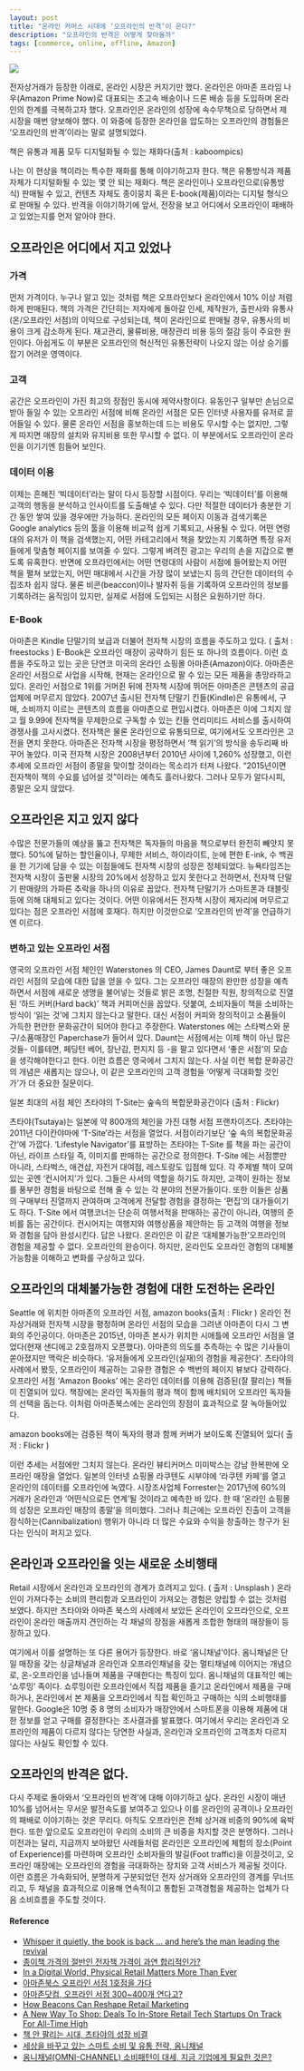 ```yaml
---
layout: post
title: "온라인 커머스 시대에 ‘오프라인의 반격’이 온다?"
description: "오프라인의 반격은 어떻게 찾아올까"
tags: [commerce, online, offline, Amazon]
---
```


![](https://cdn-images-1.medium.com/max/1600/1*9nQMJhHw6Bou99CFzXQH2A.png)


전자상거래가 등장한 이래로, 온라인 시장은 커지기만 했다. 온라인은 아마존 프라임 나우(Amazon Prime Now)로 대표되는 초고속 배송이나 드론 배송 등을 도입하며 온라인의 한계를 극복하고자 했다. 오프라인은 온라인의 성장에 속수무책으로 당하면서 제 시장을 매번 양보해야 했다. 이 와중에 등장한 온라인을 압도하는 오프라인의 경험들은 ‘오프라인의 반격’이라는 말로 설명되었다.

책은 유통과 제품 모두 디지털화될 수 있는 재화다(출처 : kaboompics)

나는 이 현상을 책이라는 특수한 재화를 통해 이야기하고자 한다. 책은 유통방식과 제품 자체가 디지털화될 수 있는 몇 안 되는 재화다. 책은 온라인이나 오프라인으로(유통방식) 판매될 수 있고, 컨텐츠 자체도 종이뭉치 혹은 E-book(제품)이라는 디지털 형식으로 판매될 수 있다. 반격을 이야기하기에 앞서, 전장을 보고 어디에서 오프라인이 패배하고 있었는지를 먼저 알아야 한다.
## 오프라인은 어디에서 지고 있었나
### 가격
먼저 가격이다. 누구나 알고 있는 것처럼 책은 오프라인보다 온라인에서 10% 이상 저렴하게 판매된다. 책의 가격은 간단히는 저자에게 돌아갈 인세, 제작원가, 출판사와 유통사(온/오프라인 서점)의 이익으로 구성되는데, 책이 온라인으로 판매될 경우, 유통사의 비용이 크게 감소하게 된다. 재고관리, 물류비용, 매장관리 비용 등의 절감 등이 주요한 원인이다. 아쉽게도 이 부분은 오프라인의 혁신적인 유통전략이 나오지 않는 이상 승기를 잡기 어려운 영역이다.

### 고객
공간은 오프라인이 가진 최고의 장점인 동시에 제약사항이다. 유동인구 일부만 손님으로 받아 들일 수 있는 오프라인 서점에 비해 온라인 서점은 모든 인터넷 사용자를 유저로 끌어들일 수 있다. 물론 온라인 서점을 홍보하는데 드는 비용도 무시할 수는 없지만, 그렇게 따지면 매장의 설치와 유지비용 또한 무시할 수 없다. 이 부분에서도 오프라인이 온라인을 이기기엔 힘들어 보인다.

### 데이터 이용
이제는 흔해진 ‘빅데이터’라는 말이 다시 등장할 시점이다. 우리는 ‘빅데이터’를 이용해 고객의 행동을 분석하고 인사이트를 도출해낼 수 있다. 다만 적절한 데이터가 충분한 기간 동안 쌓여 있을 경우에만 가능하다. 온라인의 모든 페이지 이동과 검색기록은 Google analytics 등의 툴을 이용해 비교적 쉽게 기록되고, 사용될 수 있다. 어떤 연령대의 유저가 이 책을 검색했는지, 어떤 카테고리에서 책을 찾았는지 기록하면 특정 유저들에게 맞춤형 페이지를 보여줄 수 있다. 그렇게 벼려진 광고는 우리의 손을 지갑으로 뻗도록 유혹한다. 반면에 오프라인에서는 어떤 연령대의 사람이 서점에 들어왔는지 어떤 책을 펼쳐 보았는지, 어떤 매대에서 시간을 가장 많이 보냈는지 등의 간단한 데이터의 수집조차 쉽지 않다. 물론 비콘(beaccon)이나 발자취 등을 기록하여 오프라인의 정보를 기록하려는 움직임이 있지만, 실제로 서점에 도입되는 시점은 요원하기만 하다.

### E-Book

아마존은 Kindle 단말기의 보급과 더불어 전자책 시장의 흐름을 주도하고 있다. ( 출처 : freestocks )
E-Book은 오프라인 매장이 공략하기 힘든 또 하나의 흐름이다. 이런 흐름을 주도하고 있는 곳은 단연코 미국의 온라인 쇼핑몰 아마존(Amazon)이다. 아마존은 온라인 서점으로 사업을 시작해, 현재는 온라인으로 팔 수 있는 모든 제품을 총망라하고 있다. 온라인 서점으로 1위를 거머쥔 뒤에 전자책 시장에 뛰어든 아마존은 콘텐츠의 공급업체에 머무르지 않았다. 2007년 출시된 전자책 단말기 킨들(Kindle)은 유통에서, 구매, 소비까지 이르는 콘텐츠의 흐름을 아마존으로 편입시켰다. 아마존은 이에 그치지 않고 월 9.99에 전자책을 무제한으로 구독할 수 있는 킨들 언리미티드 서비스를 출시하여 경쟁사를 고사시켰다. 전자책은 물론 온라인으로 유통되므로, 여기에서도 오프라인은 고전을 면치 못한다.
아마존은 전자책 시장을 평정하면서 ‘책 읽기’의 방식을 송두리째 바꾸어 놓았다. 미국 전자책 시장은 2008년부터 2010년 사이에 1,260% 성장했고, 이런 추세에 오프라인 서점이 종말을 맞이할 것이라는 목소리가 터져 나왔다. “2015년이면 전자책이 책의 수요를 넘어설 것”이라는 예측도 흘러나왔다. 그러나 모두가 알다시피, 종말은 오지 않았다.


## 오프라인은 지고 있지 않다
수많은 전문가들의 예상을 뚫고 전자책은 독자들의 마음을 책으로부터 완전히 빼앗지 못했다. 50%에 달하는 할인율이나, 무제한 서비스, 하이라이트, 눈에 편한 E-ink, 수 백권을 한 기기에 담을 수 있는 이점들에도 전자책 시장의 성장은 정체되었다. 뉴욕타임즈는 전자책 시장이 출판물 시장의 20%에서 성장하고 있지 못한다고 전하면서, 전자책 단말기 판매량의 가파른 추락을 하나의 이유로 꼽았다. 전자책 단말기가 스마트폰과 태블릿 등에 의해 대체되고 있다는 것이다. 어떤 이유에서든 전자책 시장이 제자리에 머무르고 있다는 점은 오프라인 서점에 호재다. 하지만 이것만으로 ‘오프라인의 반격’을 언급하기엔 이르다.

### 변하고 있는 오프라인 서점
영국의 오프라인 서점 체인인 Waterstones 의 CEO, James Daunt로 부터 좋은 오프라인 서점의 모습에 대한 답을 얻을 수 있다. 그는 오프라인 매장의 완만한 성장을 예측하면서 서점에 새로운 생명을 불어넣는 것들로 밝은 조명, 친절한 직원, 창의적으로 진열된 ‘하드 커버(Hard back)’ 책과 커피머신을 꼽았다. 덧붙여, 소비자들이 책을 소비하는 방식이 ‘읽는 것’에 그치지 않는다고 말한다. 대신 서점이 커피와 창의적이고 소품들이 가득한 편안한 문화공간이 되어야 한다고 주장한다. Waterstones 에는 스타벅스와 문구/소품매장인 Paperchase가 들어서 있다. Daunt는 서점에서는 이제 책이 아닌 많은 것들- 이를테면, 페딩턴 베어, 장난감, 편지지 등 -을 팔고 있다면서 ‘좋은 서점’의 모습을 생각해야한다고 한다.
이런 흐름은 영국에서 그치지 않는다. 사실 이런 복합 문화공간의 개념은 새롭지는 않으나, 이 같은 오프라인의 고객 경험을 ‘어떻게 극대화할 것인가’가 더 중요한 질문이다.

일본 최대의 서점 체인 츠타야의 T-Site는 숲속의 복합문화공간이다 (출처 : Flickr)

츠타야(Tsutaya)는 일본에 약 800개의 체인을 가진 대형 서점 프랜차이즈다. 츠타야는 2011년 다이칸야마에 ’T-Site’라는 서점을 열었다. 서점이라기보단 ‘숲 속의 복합문화공간’에 가깝다. ‘Lifestyle Navigator’를 표방하는 츠타야는 T-Site 를 책을 파는 공간이 아닌, 라이프 스타일 즉, 이미지를 판매하는 공간으로 정의한다. T-Site 에는 서점뿐만 아니라, 스타벅스, 애견샵, 자전거 대여점, 레스토랑도 입점해 있다. 각 주제별 책이 모여 있는 곳엔 ‘컨시어지’가 있다. 그들은 사서의 역할을 하기도 하지만, 고객이 원하는 정보를 풍부한 경험을 바탕으로 전해 줄 수 있는 각 분야의 전문가들이다. 또한 이들은 상품의 구매부터 진열까지 관여하며 고객에게 전달할 경험을 결정하는 ‘편집’의 대가들이기도 하다. T-Site 에서 여행코너는 단순히 여행서적을 판매하는 공간이 아니라, 여행의 준비를 돕는 공간이다. 컨시어지는 여행지와 여행상품을 제안하는 등 고객의 여행을 정보와 경험을 담아 완성시킨다.
답은 나왔다. 온라인은 이 같은 ‘대체불가능한’오프라인의 경험을 제공할 수 없다. 오프라인의 완승이다. 하지만, 온라인도 오프라인 경험의 대체불가능함을 이해하고 변화를 구상하고 있다.


## 오프라인의 대체불가능한 경험에 대한 도전하는 온라인

Seattle 에 위치한 아마존의 오프라인 서점, amazon books(출처 : Flickr )
온라인 전자상거래와 전자책 시장을 평정하며 온라인 서점의 모습을 그려낸 아마존이 다시 그 변화의 주인공이다. 아마존은 2015년, 아마존 본사가 위치한 시애틀에 오프라인 서점을 열었다(현재 샌디에고 2호점까지 오픈했다). 아마존의 의도를 추측하는 수 많은 기사들이 쏟아졌지만 맥락은 비슷하다. ‘유저들에게 오프라인(실재)의 경험을 제공한다’. 츠타야의 사례에서 봤듯, 오프라인이 제공하는 고유한 경험은 수 백번의 페이지 뷰보다 강력하다. 오프라인 서점 ‘Amazon Books’ 에는 온라인 데이터를 이용해 검증된(잘 팔리는) 책들이 진열되어 있다. 책장에는 온라인 독자들의 평과 책이 함께 배치되어 오프라인 독자들의 선택을 돕는다. 이처럼 아마존북스에는 온라인의 장점이 효과적으로 잘 녹아들어있다.

amazon books에는 검증된 책이 독자의 평과 함께 커버가 보이도록 진열되어 있다( 출저 : Flickr )

이런 추세는 서점에만 그치지 않는다. 온라인 뷰티커머스 미미박스는 강남 한복판에 오프라인 매장을 열었다. 일본의 인터넷 쇼핑몰 라쿠텐도 시부야에 ‘라쿠텐 카페’를 열고 온라인의 데이터를 오프라인에 녹였다. 시장조사업체 Forrester는 2017년에 60%의 거래가 온라인과 ‘어떤식으로든 연계’될 것이라고 예측한 바 있다. 한 때 ‘온라인 쇼핑몰의 성장은 오프라인 매장의 종말’을 의미했다. 그러나 최근에는 오프라인 진출이 고객을 잠식하는(Cannibalization) 행위가 아니라 더 많은 수요와 수익을 창출하는 창구가 된다는 인식이 퍼지고 있다.

## 온라인과 오프라인을 잇는 새로운 소비행태

Retail 시장에서 온라인과 오프라인의 경계가 흐려지고 있다. ( 출저 : Unsplash )
온라인이 가져다주는 소비의 편리함과 오프라인이 가져오는 경험은 양립할 수 없는 것처럼 보였다. 하지만 츠타야와 아마존 북스의 사례에서 보았든 온라인이 오프라인으로, 오프라인이 온라인 매출까지 견인하는 각 채널의 장점을 새롭게 조합한 형태의 매장들이 등장하고 있다.

여기에서 이를 설명하는 또 다른 용어가 등장한다. 바로 ‘옴니채널’이다. 옴니채널은 단일 매장을 갖는 싱글채널과 온라인과 오프라인채널을 갖는 멀티채널에 이어지는 개념으로, 온-오프라인을 넘나들며 제품을 구매한다는 특징이 있다. 옴니채널의 대표적인 예는 ‘쇼루밍’ 족이다. 쇼루밍이란 오프라인에서 직접 제품을 즐기고 온라인에서 제품을 구매하거나, 온라인에서 본 제품을 오프라인에서 직접 확인하고 구매하는 식의 소비행태를 말한다. Google은 10명 중 8 명의 소비자가 매장안에서 스마트폰을 이용해 제품에 대한 정보를 얻고 구매를 결정한다는 조사결과를 발표했다. 여기에서 우리는 온라인과 오프라인의 제품이 다르지 않다는 당연한 사실과, 온라인과 오프라인의 고객조차 다르지 않다는 사실도 확인할 수 있다.

## 오프라인의 반격은 없다.
다시 주제로 돌아와서 ‘오프라인의 반격’에 대해 이야기하고 싶다. 온라인 시장이 매년 10%를 넘어서는 무서운 발전속도를 보여주고 있으나 이를 온라인의 공격이나 오프라인의 패배로 이야기하는 것은 무리다. 아직도 오프라인은 전체 상거래 비중의 90%에 육박한다. 또한 앞으로도 오프라인이 우리의 소비의 큰 비중을 차지할 것은 분명하다. 그러나 이전과는 달리, 지금까지 보아왔던 사례들처럼 온라인은 오프라인에 체험의 장소(Point of Experience)를 마련하며 오프라인 소비자들의 발길(Foot traffic)을 이끌것이고, 오프라인 매장에는 오프라인의 경험을 극대화하는 장치와 고객 서비스가 제공될 것이다. 이런 흐름은 가속화되어, 분명하게 구분되었던 전자 상거래와 오프라인의 경계를 무너뜨리고, 두 채널을 효과적으로 이용해 연속적이고 통합된 고객경험을 제공하는 업체가 다음 소비흐름을 주도할 것이다.

#### Reference
- [Whisper it quietly, the book is back … and here’s the man leading the revival](https://www.theguardian.com/books/2014/dec/14/book-revival-james-daunt-waterstones)
- [종이책 가격의 절반인 전자책 가격이 과연 합리적인가?](http://sfud.tistory.com/34)
- [In a Digital World, Physical Retail Matters More Than Ever](https://www.businessoffashion.com/articles/opinion/op-ed-digital-world-physical-retail-matters-ever
)
- [아마존북스 오프라인 서점 1호점을 가다](https://1boon.kakao.com/thegear/Book_160804)
- [아마존닷컴, 오프라인 서점 300~400개 연다고?](http://slownews.kr/50993)
- [How Beacons Can Reshape Retail Marketing](https://www.thinkwithgoogle.com/articles/retail-marketing-beacon-technology.html)
- [A New Way To Shop: Deals To In-Store Retail Tech Startups On Track For All-Time High](https://www.cbinsights.com/blog/in-store-retail-tech-startups-growth-q2-2016/)
- [책 안 팔리는 시대, 츠타야의 성장 비결](http://blog.naver.com/PostView.nhn?blogId=anackne&logNo=220526559532)
- [세상을 바꾸고 있는 스마트 소비 및 유통 전략, 옴니채널](http://poem23.com/2932)
- [옴니채널(OMNI-CHANNEL) 소비패턴이 대세,
지금 기업에게 필요한 것은?](http://www.nielsen.com/kr/ko/insights/2014/column-omni-channel.html
)
